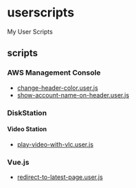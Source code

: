 # userscripts

My User Scripts

## scripts

### AWS Management Console

- [change-header-color.user.js](https://munierujp.github.io/userscripts/scripts/aws-management-console/change-header-color.user.js)
- [show-account-name-on-header.user.js](https://munierujp.github.io/userscripts/scripts/aws-management-console/show-account-name-on-header.user.js)

### DiskStation

#### Video Station

- [play-video-with-vlc.user.js](https://munierujp.github.io/userscripts/scripts/disk-station/video-station/play-video-with-vlc.user.js)

### Vue.js

- [redirect-to-latest-page.user.js](https://munierujp.github.io/userscripts/scripts/vuejs/redirect-to-latest-page.user.js)
